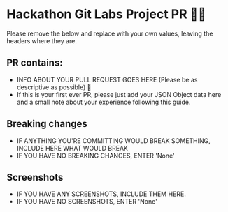 # Hackathon Git Labs Project PR 🎉🎉

Please remove the below and replace with your own values, leaving the headers where they are.

## PR contains:
- INFO ABOUT YOUR PULL REQUEST GOES HERE (Please be as descriptive as possible) 🤜
- If this is your first ever PR, please just add your JSON Object data here and a small note about your experience following this guide.

## Breaking changes
- IF ANYTHING YOU'RE COMMITTING WOULD BREAK SOMETHING, INCLUDE HERE WHAT WOULD BREAK
- IF YOU HAVE NO BREAKING CHANGES, ENTER 'None'

## Screenshots
- IF YOU HAVE ANY SCREENSHOTS, INCLUDE THEM HERE.
- IF YOU HAVE NO SCREENSHOTS, ENTER 'None'